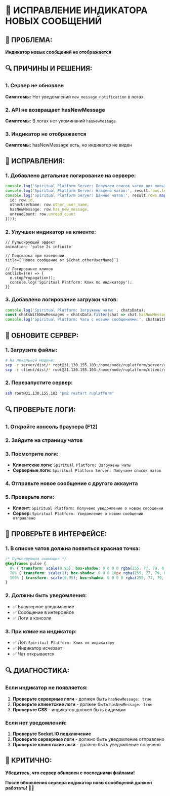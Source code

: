 # 🔔 ИСПРАВЛЕНИЕ ИНДИКАТОРА НОВЫХ СООБЩЕНИЙ

## 🎯 **ПРОБЛЕМА:**
**Индикатор новых сообщений не отображается**

## 🔍 **ПРИЧИНЫ И РЕШЕНИЯ:**

### **1. Сервер не обновлен**
**Симптомы:** Нет уведомлений `new_message_notification` в логах

### **2. API не возвращает hasNewMessage**
**Симптомы:** В логах нет упоминаний `hasNewMessage`

### **3. Индикатор не отображается**
**Симптомы:** hasNewMessage есть, но индикатор не виден

## 🔧 **ИСПРАВЛЕНИЯ:**

### **1. Добавлено детальное логирование на сервере:**
```typescript
console.log('Spiritual Platform Server: Получаем список чатов для пользователя:', userId);
console.log('Spiritual Platform Server: Найдено чатов:', result.rows.length);
console.log('Spiritual Platform Server: Данные чатов:', result.rows.map(row => ({
  id: row.id,
  otherUserName: row.other_user_name,
  hasNewMessage: row.has_new_message,
  unreadCount: row.unread_count
})));
```

### **2. Улучшен индикатор на клиенте:**
```tsx
// Пульсирующий эффект
animation: 'pulse 2s infinite'

// Подсказка при наведении
title={`Новое сообщение от ${chat.otherUserName}`}

// Логирование кликов
onClick={(e) => {
  e.stopPropagation();
  console.log('Spiritual Platform: Клик по индикатору');
}}
```

### **3. Добавлено логирование загрузки чатов:**
```typescript
console.log('Spiritual Platform: Загружены чаты:', chatsData);
const chatsWithNewMessages = chatsData.filter(chat => chat.hasNewMessage);
console.log('Spiritual Platform: Чаты с новыми сообщениями:', chatsWithNewMessages);
```

## 🚀 **ОБНОВИТЕ СЕРВЕР:**

### **1. Загрузите файлы:**
```bash
# На локальной машине:
scp -r server/dist/* root@31.130.155.103:/home/node/ruplatform/server/dist/
scp -r client/dist/* root@31.130.155.103:/home/node/ruplatform/client/dist/
```

### **2. Перезапустите сервер:**
```bash
ssh root@31.130.155.103 "pm2 restart ruplatform"
```

## 🔍 **ПРОВЕРЬТЕ ЛОГИ:**

### **1. Откройте консоль браузера (F12)**
### **2. Зайдите на страницу чатов**
### **3. Посмотрите логи:**
- **Клиентские логи:** `Spiritual Platform: Загружены чаты`
- **Серверные логи:** `Spiritual Platform Server: Получаем список чатов`

### **4. Отправьте новое сообщение с другого аккаунта**
### **5. Проверьте логи:**
- **Клиент:** `Spiritual Platform: Получено уведомление о новом сообщении`
- **Сервер:** `Spiritual Platform: Уведомление о новом сообщении отправлено`

## 🎯 **ПРОВЕРЬТЕ В ИНТЕРФЕЙСЕ:**

### **1. В списке чатов должна появиться красная точка:**
```css
/* Пульсирующая анимация */
@keyframes pulse {
  0% { transform: scale(0.95); box-shadow: 0 0 0 0 rgba(255, 77, 79, 0.7); }
  70% { transform: scale(1); box-shadow: 0 0 0 10px rgba(255, 77, 79, 0); }
  100% { transform: scale(0.95); box-shadow: 0 0 0 0 rgba(255, 77, 79, 0); }
}
```

### **2. Должны быть уведомления:**
- ✅ Браузерное уведомление
- ✅ Сообщение в интерфейсе
- ✅ Логи в консоли

### **3. При клике на индикатор:**
- ✅ Лог: `Spiritual Platform: Клик по индикатору`
- ✅ Индикатор исчезает
- ✅ Чат открывается

## 🔍 **ДИАГНОСТИКА:**

### **Если индикатор не появляется:**
1. **Проверьте серверные логи** - должен быть `hasNewMessage: true`
2. **Проверьте клиентские логи** - должен быть `hasNewMessage: true`
3. **Проверьте CSS** - индикатор должен быть видимым

### **Если нет уведомлений:**
1. **Проверьте Socket.IO подключение**
2. **Проверьте серверные логи** - должно быть уведомление отправлено
3. **Проверьте клиентские логи** - должно быть уведомление получено

## 🚨 **КРИТИЧНО:**

**Убедитесь, что сервер обновлен с последними файлами!**

**После обновления сервера индикатор новых сообщений должен работать! 🔔✨**
